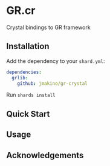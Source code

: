 # GR.cr

Crystal bindings to GR framework

## Installation


Add the dependency to your `shard.yml`:

```yaml
dependencies:
  grlib:
    github: jmakino/gr-crystal
```

Run `shards install`

## Quick Start

## Usage

## Acknowledgements

